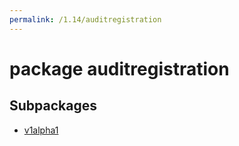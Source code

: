 ```yaml
---
permalink: /1.14/auditregistration
---
```


# package auditregistration



## Subpackages

* [v1alpha1](auditregistration-v1alpha1.md)